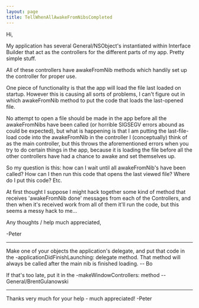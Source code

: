 ```yaml
---
layout: page
title: TellWhenAllAwakeFromNibsCompleted
---
```


Hi,

My application has several General/NSObject's instantiated within Interface Builder that act as the controllers for the different parts of my app. Pretty simple stuff.

All of these controllers have awakeFromNib methods which handily set up the controller for proper use.

One piece of functionality is that the app will load the file last loaded on startup. However this is causing all sorts of problems, I can't figure out in which awakeFromNib method to put the code that loads the last-opened file.

No attempt to open a file should be made in the app before all the awakeFromNibs have been called (or horrible SIGSEGV errors abound as could be expected), but what is happening is that I am putting the last-file-load code into the awakeFromNib in the controller I (conceptually) think of as the main controller, but this throws the aforementioned errors when you try to do certain things in the app, because it is loading the file before all the other controllers have had a chance to awake and set themselves up.

So my question is this: how can I wait until all awakeFromNib's have been called? How can I then run this code that opens the last viewed file? Where do I put this code? Etc.

At first thought I suppose I might hack together some kind of method that receives 'awakeFromNib done' messages from each of the Controllers, and then when it's received work from all of them it'll run the code, but this seems a messy hack to me...

Any thoughts / help much appreciated,

-Peter

----

Make one of your objects the application's delegate, and put that code in the -applicationDidFinishLaunching: delegate method.  That method will always be called after the main nib is finished loading.  -- Bo

If that's too late, put it in the -makeWindowControllers: method -- General/BrentGulanowski

----

Thanks very much for your help - much appreciated!  -Peter
